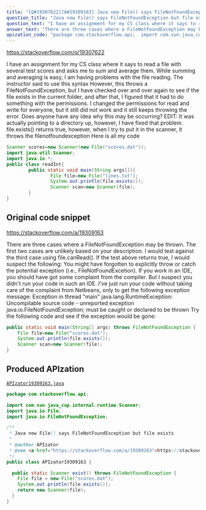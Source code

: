 ```yaml
---
title: "[Q#19307622][A#19309163] Java new File() says FileNotFoundException but file exists"
question_title: "Java new File() says FileNotFoundException but file exists"
question_text: "I have an assignment for my CS class where it says to read a file with several test scores and asks me to sum and average them. While summing and averaging is easy, I am having problems with the file reading. The instructor said to use this syntax However, this throws a FileNotFoundException, but I have checked over and over again to see if the file exists in the current folder, and after that, I figured that it had to do something with the permissions. I changed the permissions for read and write for everyone, but it still did not work and it still keeps throwing the error. Does anyone have any idea why this may be occurring? EDIT: It was actually pointing to a directory up, however, I have fixed that problem. file.exists() returns true, however, when I try to put it in the scanner, it throws the filenotfoundexception Here is all my code"
answer_text: "There are three cases where a FileNotFoundException may be thrown. The first two cases are unlikely based on your description. I would test against the third case using file.canRead(). If the test above returns true, I would suspect the following: You might have forgotten to explicitly throw or catch the potential exception (i.e., FileNotFoundExcetion). If you work in an IDE, you should have got some complaint from the compiler. But I suspect you didn't run your code in such an IDE. I've just run your code without taking care of the complaint from Netbeans, only to get the following exception message: Exception in thread \"main\" java.lang.RuntimeException: Uncompilable   source code - unreported exception java.io.FileNotFoundException; must   be caught or declared to be thrown Try the following code and see if the exception would be gone:"
apization_code: "package com.stackoverflow.api;  import com.sun.java_cup.internal.runtime.Scanner; import java.io.File; import java.io.FileNotFoundException;  /**  * Java new File() says FileNotFoundException but file exists  *  * @author APIzator  * @see <a href=\"https://stackoverflow.com/a/19309163\">https://stackoverflow.com/a/19309163</a>  */ public class APIzator19309163 {    public static Scanner exist() throws FileNotFoundException {     File file = new File(\"scores.dat\");     System.out.println(file.exists());     return new Scanner(file);   } }"
---
```


https://stackoverflow.com/q/19307622

I have an assignment for my CS class where it says to read a file with several test scores and asks me to sum and average them. While summing and averaging is easy, I am having problems with the file reading. The instructor said to use this syntax
However, this throws a FileNotFoundException, but I have checked over and over again to see if the file exists in the current folder, and after that, I figured that it had to do something with the permissions. I changed the permissions for read and write for everyone, but it still did not work and it still keeps throwing the error. Does anyone have any idea why this may be occurring?
EDIT: It was actually pointing to a directory up, however, I have fixed that problem. file.exists() returns true, however, when I try to put it in the scanner, it throws the filenotfoundexception
Here is all my code


```java
Scanner scores=new Scanner(new File("scores.dat"));
import java.util.Scanner;
import java.io.*;
public class readInt{
        public static void main(String args[]){
                File file=new File("lines.txt");
                System.out.println(file.exists());
                Scanner scan=new Scanner(file);
        }
}
```


## Original code snippet

https://stackoverflow.com/a/19309163

There are three cases where a FileNotFoundException may be thrown.
The first two cases are unlikely based on your description. I would test against the third case using file.canRead().
If the test above returns true, I would suspect the following:
You might have forgotten to explicitly throw or catch the potential exception (i.e., FileNotFoundExcetion). If you work in an IDE, you should have got some complaint from the compiler. But I suspect you didn&#x27;t run your code in such an IDE.
I&#x27;ve just run your code without taking care of the complaint from Netbeans, only to get the following exception message:
Exception in thread &quot;main&quot; java.lang.RuntimeException: Uncompilable
  source code - unreported exception java.io.FileNotFoundException; must
  be caught or declared to be thrown
Try the following code and see if the exception would be gone:

```java
public static void main(String[] args) throws FileNotFoundException {    
    File file=new File("scores.dat");
    System.out.println(file.exists());
    Scanner scan=new Scanner(file);
}
```

## Produced APIzation

[`APIzator19309163.java`](https://github.com/pasqualesalza/apization-temp-data/raw/master/apizations/java/APIzator19309163.java)

```java
package com.stackoverflow.api;

import com.sun.java_cup.internal.runtime.Scanner;
import java.io.File;
import java.io.FileNotFoundException;

/**
 * Java new File() says FileNotFoundException but file exists
 *
 * @author APIzator
 * @see <a href="https://stackoverflow.com/a/19309163">https://stackoverflow.com/a/19309163</a>
 */
public class APIzator19309163 {

  public static Scanner exist() throws FileNotFoundException {
    File file = new File("scores.dat");
    System.out.println(file.exists());
    return new Scanner(file);
  }
}

```